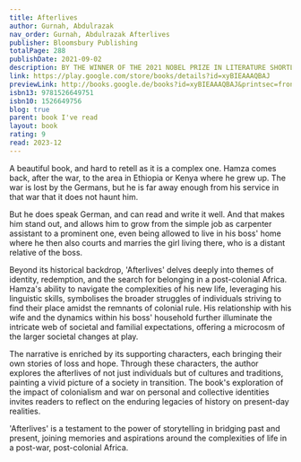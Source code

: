 ```yaml
---
title: Afterlives
author: Gurnah, Abdulrazak
nav_order: Gurnah, Abdulrazak Afterlives
publisher: Bloomsbury Publishing
totalPage: 288
publishDate: 2021-09-02
description: BY THE WINNER OF THE 2021 NOBEL PRIZE IN LITERATURE SHORTLISTED FOR THE 2021 ORWELL PRIZE FOR POLITICAL FICTION LONGLISTED FOR THE 2021 WALTER SCOTT PRIZE 'Riveting and heartbreaking ... A compelling novel, one that gathers close all those who were meant to be forgotten, and refuses their erasure' Maaza Mengiste, Guardian 'A brilliant and important book for our times, by a wondrous writer' Philippe Sands, New Statesman, Books of the Year _______________ While he was still a little boy, Ilyas was stolen from his parents by the German colonial troops. After years away, fighting in a war against his own people, he returns to his village to find his parents gone, and his sister Afiya given away. Another young man returns at the same time. Hamza was not stolen for the war, but sold into it; he has grown up at the right hand of an officer whose protection has marked him life. With nothing but the clothes on his back, he seeks only work and security – and the love of the beautiful Afiya. As fate knots these young people together, as they live and work and fall in love, the shadow of a new war on another continent lengthens and darkens, ready to snatch them up and carry them away... _______________ 'One of the world's most prominent postcolonial writers ... He has consistently and with great compassion penetrated the effects of colonialism in East Africa and its effects on the lives of uprooted and migrating individuals' Anders Olsson, chairman of the Nobel Committee 'In book after book, he guides us through seismic historic moments and devastating societal ruptures while gently outlining what it is that keeps those families, friendships and loving spaces intact, if not fully whole' Maaza Mengiste 'Rarely in a lifetime can you open a book and find that reading it encapsulates the enchanting qualities of a love affair ... One scarcely dares breathe while reading it for fear of breaking the enchantment' The Times
link: https://play.google.com/store/books/details?id=xyBIEAAAQBAJ
previewLink: http://books.google.de/books?id=xyBIEAAAQBAJ&printsec=frontcover&dq=gurnah&hl=&as_pt=BOOKS&cd=10&source=gbs_api
isbn13: 9781526649751
isbn10: 1526649756
blog: true
parent: book I've read
layout: book
rating: 9
read: 2023-12
---
```


A beautiful book, and hard to retell as it is a complex one.  Hamza comes back, after the war, to the area in Ethiopia or Kenya where he grew up. The war is lost by the Germans, but he is far away enough from his service in that war that it does not haunt him.

But he does speak German, and can read and write it well.  And that makes him stand out, and allows him to grow from the simple job as carpenter assistant to a prominent one, even being allowed to live in his boss' home where he then also courts and marries the girl living there, who is a distant relative of the boss.

Beyond its historical backdrop, 'Afterlives' delves deeply into themes of identity, redemption, and the search for belonging in a post-colonial Africa. Hamza's ability to navigate the complexities of his new life, leveraging his linguistic skills, symbolises the broader struggles of individuals striving to find their place amidst the remnants of colonial rule. His relationship with his wife and the dynamics within his boss' household further illuminate the intricate web of societal and familial expectations, offering a microcosm of the larger societal changes at play.

The narrative is enriched by its supporting characters, each bringing their own stories of loss and hope. Through these characters, the author explores the afterlives of not just individuals but of cultures and traditions, painting a vivid picture of a society in transition. The book's exploration of the impact of colonialism and war on personal and collective identities invites readers to reflect on the enduring legacies of history on present-day realities.

'Afterlives' is a testament to the power of storytelling in bridging past and present, joining memories and aspirations around the complexities of life in a post-war, post-colonial Africa.